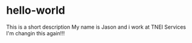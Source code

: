 # hello-world
This is a short description
My name is Jason and i work at TNEI Services
I'm changin this again!!!

